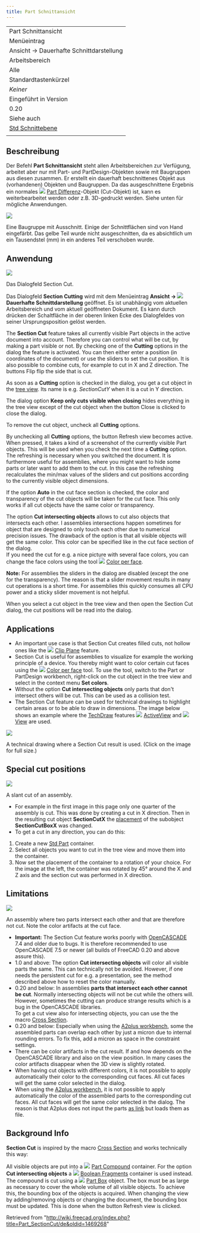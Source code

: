 ```yaml
---
title: Part Schnittansicht
---
```


|                                                                      |
| -------------------------------------------------------------------- |
| Part Schnittansicht                                                  |
| Menüeintrag                                                          |
| Ansicht → Dauerhafte Schnittdarstellung                              |
| Arbeitsbereich                                                       |
| Alle                                                                 |
| Standardtastenkürzel                                                 |
| _Keiner_                                                             |
| Eingeführt in Version                                                |
| 0.20                                                                 |
| Siehe auch                                                           |
| [Std Schnittebene](/Std_ToggleClipPlane/de "Std ToggleClipPlane/de") |
|                                                                      |

## Beschreibung

Der Befehl **Part Schnittansicht** steht allen Arbeitsbereichen zur Verfügung, arbeitet aber nur mit Part- und PartDesign-Objekten sowie mit Baugruppen aus diesen zusammen. Er erstellt ein dauerhaft beschnittenes Objekt aus (vorhandenen) Objekten und Baugruppen. Da das ausgeschnittene Ergebnis ein normales ![](/src/assets/images/Part_Cut.svg) [Part Differenz](/Part_Cut/de "Part Cut/de")-Objekt (Cut-Objekt) ist, kann es weiterbearbeitet werden oder z.B. 3D-gedruckt werden. Siehe unten für mögliche Anwendungen.

![](/src/assets/images/Part_SectionCut_example.png)

Eine Baugruppe mit Ausschnitt. Einige der Schnittflächen sind von Hand eingefärbt. Das gelbe Teil wurde nicht ausgeschnitten, da es absichtlich um ein Tausendstel (mm) in ein anderes Teil verschoben wurde.

## Anwendung

![](/src/assets/images/Part_SectionCut_Dialog.png)

Das Dialogfeld Section Cut.

Das Dialogfeld **Section Cutting** wird mit dem Menüeintrag **Ansicht → ![](/src/assets/images/Part_SectionCut.svg) Dauerhafte Schnittdarstellung** geöffnet. Es ist unabhängig vom aktuellen Arbeitsbereich und vom aktuell geöffneten Dokument. Es kann durch drücken der Schaltfläche in der oberen linken Ecke des Dialogfeldes von seiner Ursprungsposition gelöst werden.

The **Section Cut** feature takes all currently visible Part objects in the active document into account. Therefore you can control what will be cut, by making a part visible or not. By checking one of the **Cutting** options in the dialog the feature is activated. You can then either enter a position (in coordinates of the document) or use the sliders to set the cut position. It is also possible to combine cuts, for example to cut in X and Z direction. The buttons Flip flip the side that is cut.

As soon as a **Cutting** option is checked in the dialog, you get a cut object in the [tree view](/Tree_view "Tree view"). Its name is e.g. _SectionCutY_ when it is a cut in Y direction.

The dialog option **Keep only cuts visible when closing** hides everything in the tree view except of the cut object when the button Close is clicked to close the dialog.

To remove the cut object, uncheck all **Cutting** options.

By unchecking all **Cutting** options, the button Refresh view becomes active. When pressed, it takes a kind of a screenshot of the currently visible Part objects. This will be used when you check the next time a **Cutting** option. The refreshing is necessary when you switched the document. It is furthermore useful for assemblies, where you might want to hide some parts or later want to add them to the cut. In this case the refreshing recalculates the min/max values of the sliders and cut positions according to the currently visible object dimensions.

If the option **Auto** in the cut face section is checked, the color and transparency of the cut objects will be taken for the cut face. This only works if all cut objects have the same color or transparency.

The option **Cut intersecting objects** allows to cut also objects that intersects each other. I assemblies intersections happen sometimes for object that are designed to only touch each other due to numerical precision issues. The drawback of the option is that all visible objects will get the same color. This color can be specified like in the cut face section of the dialog.  
If you need the cut for e.g. a nice picture with several face colors, you can change the face colors using the tool ![](/src/assets/images/Part_ColorPerFace.svg) [Color per face](/Part_ColorPerFace "Part ColorPerFace").

**Note:** For assemblies the sliders in the dialog are disabled (except the one for the transparency). The reason is that a slider movement results in many cut operations is a short time. For assemblies this quickly consumes all CPU power and a sticky slider movement is not helpful.

When you select a cut object in the tree view and then open the Section Cut dialog, the cut positions will be read into the dialog.

## Applications

- An important use case is that Section Cut creates filled cuts, not hollow ones like the ![](/src/assets/images/Std_ToggleClipPlane.svg) [Clip Plane](/Std_ToggleClipPlane "Std ToggleClipPlane") feature.
- Section Cut is useful for assemblies to visualize for example the working principle of a device. You thereby might want to color certain cut faces using the ![](/src/assets/images/Part_ColorPerFace.svg) [Color per face](/Part_ColorPerFace "Part ColorPerFace") tool. To use the tool, switch to the Part or PartDesign workbench, right-click on the cut object in the tree view and select in the context menu **Set colors**.
- Without the option **Cut intersecting objects** only parts that don't intersect others will be cut. This can be used as a collision test.
- The Section Cut feature can be used for technical drawings to highlight certain areas or to be able to draw in dimensions. The image below shows an example where the [TechDraw](/TechDraw_Workbench "TechDraw Workbench") features ![](/src/assets/images/TechDraw_ActiveView.svg) [ActiveView](/TechDraw_ActiveView "TechDraw ActiveView") and ![](/src/assets/images/TechDraw_View.svg) [View](/TechDraw_View "TechDraw View") are used.

![](/src/assets/images/Part_SectionCut_TD-example.png)

A technical drawing where a Section Cut result is used. (Click on the image for full size.)

## Special cut positions

![](/src/assets/images/Part_SectionCut_slant-cut.png)

A slant cut of an assembly.

- For example in the first image in this page only one quarter of the assembly is cut. This was done by creating a cut in X direction. Then in the resulting cut object **SectionCutX** the [placement](/Placement "Placement") of the subobject **SectionCutBoxX** was changed.
- To get a cut in any direction, you can do this:

1. Create a new [Std Part](/Std_Part "Std Part") container.
2. Select all objects you want to cut in the tree view and move them into the container.
3. Now set the placement of the container to a rotation of your choice. For the image at the left, the container was rotated by 45° around the X and Z axis and the section cut was performed in X direction.

## Limitations

![](/src/assets/images/Part_SectionCut_Color-artifact.png)

An assembly where two parts intersect each other and that are therefore not cut. Note the color artifacts at the cut face.

- **Important:** The Section Cut feature works poorly with [OpenCASCADE](/OpenCASCADE "OpenCASCADE") 7.4 and older due to bugs. It is therefore recommended to use OpenCASCADE 7.5 or newer (all builds of FreeCAD 0.20 and above assure this).
- 1.0 and above: The option **Cut intersecting objects** will color all visible parts the same. This can technically not be avoided. However, if one needs the persistent cut for e.g. a presentation, see the method described above how to reset the color manually.
- 0.20 and below: In assemblies **parts that intersect each other cannot be cut**. Normally intersecting objects will not be cut while the others will. However, sometimes the cutting can produce strange results which is a bug in the OpenCASCADE libraries.  
   To get a cut view also for intersecting objects, you can use the the macro [Cross Section](/Macro_cross_section "Macro cross section").
- 0.20 and below: Especially when using the [A2plus workbench](/A2plus_Workbench "A2plus Workbench"), some the assembled parts can overlap each other by just a micron due to internal rounding errors. To fix this, add a micron as space in the constraint settings.
- There can be color artifacts in the cut result. If and how depends on the OpenCASCADE library and also on the view position. In many cases the color artifacts disappear when the 3D view is slightly rotated.
- When having cut objects with different colors, it is not possible to apply automatically their color to the corresponding cut faces. All cut faces will get the same color selected in the dialog.
- When using the [A2plus workbench](/A2plus_Workbench "A2plus Workbench"), it is not possible to apply automatically the color of the assembled parts to the corresponding cut faces. All cut faces will get the same color selected in the dialog. The reason is that A2plus does not input the parts [as link](/App_Link "App Link") but loads them as file.

## Background Info

**Section Cut** is inspired by the macro [Cross Section](/Macro_cross_section "Macro cross section") and works technically this way:

All visible objects are put into a ![](/src/assets/images/Part_Compound.svg) [Part Compound](/Part_Compound "Part Compound") container. For the option **Cut intersecting objects** a ![](/src/assets/images/Part_BooleanFragments.svg) [Boolean Fragments](/Part_BooleanFragments "Part BooleanFragments") container is used instead. The compound is cut using a ![](/src/assets/images/Part_Box.svg) [Part Box](/Part_Box "Part Box") object. The box must be as large as necessary to cover the whole volume of all visible objects. To achieve this, the bounding box of the objects is acquired. When changing the view by adding/removing objects or changing the document, the bounding box must be updated. This is done when the button Refresh view is clicked.

Retrieved from "<http://wiki.freecad.org/index.php?title=Part_SectionCut/de&oldid=1469268>"
